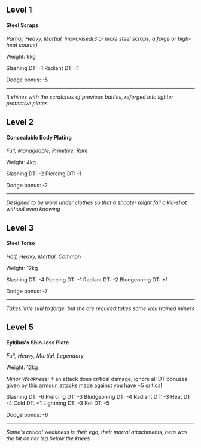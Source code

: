 ## Level 1
#### Steel Scraps
*Partial, Heavy, Martial, Improvised(3 or more steel scraps, a forge or high-heat source)*

Weight: 9kg

Slashing DT: -1
Radiant DT: -1

Dodge bonus: -5

---
*It shines with the scratches of previous battles, reforged into lighter protective plates*

## Level 2
#### Concealable Body Plating
*Full, Manageable, Primitive, Rare*

Weight: 4kg

Slashing DT: -2
Piercing DT: -1

Dodge bonus: -2

---
*Designed to be worn under clothes so that a shooter might fail a kill-shot without even knowing*

## Level 3
#### Steel Torso
*Half, Heavy, Martial, Common*

Weight: 12kg

Slashing DT: -4
Piercing DT: -1
Radiant DT: -2
Bludgeoning DT: +1

Dodge bonus: -7

---
*Takes little skill to forge, but the ore required takes some well trained miners*

## Level 5
#### Eykilus's Shin-less Plate
*Full, Heavy, Martial, Legendary*

Weight: 12kg

*Minor Weakness:* if an attack does critical damage, ignore all DT bonuses given by this armour, attacks made against you have +5 critical

Slashing DT: -6
Piercing DT: -3
Bludgeoning DT: -4
Radiant DT: -3
Heat DT: -4
Cold DT: +1
Lightning DT: -3
Rot DT: -5

Dodge bonus: -6

---
*Some's critical weakness is their ego, their mortal attachments, hers was the bit on her leg below the knees*